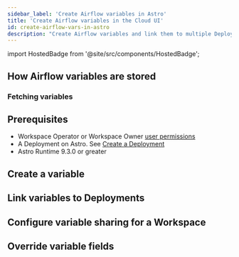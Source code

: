 ```yaml
---
sidebar_label: 'Create Airflow variables in Astro'
title: 'Create Airflow variables in the Cloud UI'
id: create-airflow-vars-in-astro
description: "Create Airflow variables and link them to multiple Deployments in the Astro Environment Manager."
---
```


import HostedBadge from '@site/src/components/HostedBadge';

<HostedBadge/>

## How Airflow variables are stored

### Fetching variables

## Prerequisites

- Workspace Operator or Workspace Owner [user permissions](user-permissions.md)
- A Deployment on Astro. See [Create a Deployment](create-deployment.md)
- Astro Runtime 9.3.0 or greater

## Create a variable

## Link variables to Deployments

## Configure variable sharing for a Workspace

## Override variable fields





